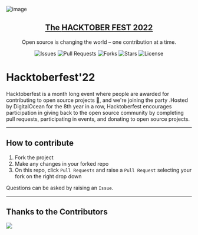 ![image](https://encrypted-tbn0.gstatic.com/images?q=tbn:ANd9GcR5cpg1J8QTBClN_waTYpP-BETTDF8chqlOZg&usqp=CAU)

<p align="center">
  <a href="https://hacktoberfest.digitalocean.com/">
    <h2 align="center">The <b>HACKTOBER FEST 2022</b></h2>
  </a>
</p>
<p align="center">Open source is changing the world – one contribution at a time.</p>

<div align="center">

![Issues](https://img.shields.io/github/issues/RandomStranger18/python-pipeline)
![Pull Requests](https://img.shields.io/github/issues-pr/RandomStranger18/python-pipeline)
![Forks](https://img.shields.io/github/forks/RandomStranger18/python-pipeline)
![Stars](https://img.shields.io/github/stars/RandomStranger18/python-pipeline)
![License](https://img.shields.io/github/license/RandomStranger18/python-pipeline)

</div>

# Hacktoberfest'22

Hacktoberfest is a month long event where people are awarded for contributing to open source projects 🙌, and we're joining the party .Hosted by DigitalOcean for the 8th year in a row, Hacktoberfest encourages participation in giving back to the open source community by completing pull requests, participating in events, and donating to open source projects.

---

## How to contribute

1. Fork the project
2. Make any changes in your forked repo
3. On this repo, click `Pull Requests` and raise a `Pull Request` selecting your fork on the right drop down

Questions can be asked by raising an `Issue`.

---

## Thanks to the Contributors

<a href="https://github.com/RandomStranger18/python-pipeline/graphs/contributors">
  <img src="https://contrib.rocks/image?repo=RandomStranger18/python-pipeline" />
</a>
